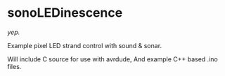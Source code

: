 # sonoLEDinescence
<i>yep.</i>

Example pixel LED strand control with sound & sonar.

Will include C source for use with avrdude, And example C++ based .ino files.
